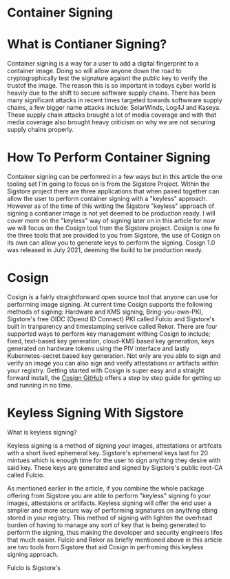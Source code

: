 # Container Signing
# What is Contianer Signing?
Container signing is a way for a user to add a digital fingerprint to a container image. Doing so will allow anyone down the road to cryptographically test the signature agaisnt the public key to verify the trustof the image. The reason this is so important in todays cyber world is heavily due to the shift to secure software supply chains. There has been many significant attacks in recent times targeted towards softwware supply chains, a few bigger name attacks include: SolarWinds, Log4J and Kaseya. These supply chain attacks brought a lot of media coverage and with that media coverage also brought heavy criticism on why we are not securing supply chains properly.

# How To Perform Container Signing
Container signing can be perfomred in a few ways but in this article the one tooling set I'm going to focus on is from the Sigstore Project. Within the Sigstore project there are three applications that when paired together can allow the user to perform container signing with a "keyless" approach. However as of the time of this writing the Sigstore "keyless" approach of signing a contianer image is not yet deemed to be production ready. I will cover more on the "keyless" way of signing later on in this article for now we will focus on the Cosign tool from the Sigstore project. Cosign is one fo the three tools that are provided to you from Sigstore, the use of Cosign on its own can allow you to generate keys to perform the signing. Cosign 1.0 was released in July 2021, deeming the build to be production ready.

# Cosign
Cosign is a fairly straightforward open source tool that anyone can use for performing image signing. At current time Cosign supports the following methods of signing: Hardware and KMS signing, Bring-you-own-PKI, Sigstore's free OIDC (Opend ID Connect) PKI called Fulcio and Sigstore's built in tranparency and timestamping serivce called Rekor. There are four supported ways to perform key management withing Cosign to include; fixed, text-based key generation, cloud-KMS based key generation, keys generated on hardware tokens using the PIV interface and lastly Kubernetes-secret based key generation. Not only are you able to sign and verify an image you can also sign and verify attestations or artifacts within your registry. Getting started with Cosign is super easy and a straight forward install, the [Cosign GitHub](https://github.com/sigstore/cosign) offers a step by step guide for getting up and running in no time.

# Keyless Signing With Sigstore
What is keyless signing?

Keyless signing is a method of signing your images, attestations or artifcats with a short lived ephemeral key. Sigstore's ephemeral keys last for 20 mintues which is enough time for the user to sign anything they desire with said key. These keys are generated and signed by Sigstore's public root-CA called Fulcio. 

As mentioned earlier in the article, if you combine the whole package offering from Sigstore you are able to perform "keyless" signing fo your images, attestaions or artifacts. Keyless signing will offer the end user a simplier and more secure way of performing signatures on anything ebing stored in your registry. This method of signing with lighten the overhead burden of having to manage any sort of key that is being generated to perform the signing, thus making the devoloper and security engineers lifes that much easier. Fulcio and Rekor as briefly mentioned above in this article are two tools from Sigstore that aid Cosign in perfroming this keyless signing approach.

Fulcio is Sigstore's 
